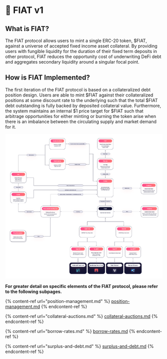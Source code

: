 # 🌅 FIAT v1

## What is FIAT?

The FIAT protocol allows users to mint a single ERC-20 token, $FIAT, against a universe of accepted fixed income asset collateral. By providing users with fungible liquidity for the duration of their fixed term deposits in other protocol, FIAT reduces the opportunity cost of underwriting DeFi debt and aggregates secondary liquidity around a singular focal point.

## How is FIAT Implemented?

The first iteration of the FIAT protocol is based on a collateralized debt position design. Users are able to mint $FIAT against their collateralized positions at some discount rate to the underlying such that the total $FIAT debt outstanding is fully backed by deposited collateral value. Furthermore, the system maintains an internal $1 price target for $FIAT such that arbitrage opportunities for either minting or burning the token arise when there is an imbalance between the circulating supply and market demand for it.

![](<../../.gitbook/assets/CORE diagram updated.png>)

**For greater detail on specific elements of the FIAT protocol, please refer to the following subpages.**

{% content-ref url="position-management.md" %}
[position-management.md](position-management.md)
{% endcontent-ref %}

{% content-ref url="collateral-auctions.md" %}
[collateral-auctions.md](collateral-auctions.md)
{% endcontent-ref %}

{% content-ref url="borrow-rates.md" %}
[borrow-rates.md](borrow-rates.md)
{% endcontent-ref %}

{% content-ref url="surplus-and-debt.md" %}
[surplus-and-debt.md](surplus-and-debt.md)
{% endcontent-ref %}
